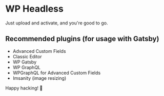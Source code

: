 # WP Headless

Just upload and activate, and you're good to go.

## Recommended plugins (for usage with Gatsby)

- Advanced Custom Fields
- Classic Editor
- WP Gatsby
- WP GraphQL
- WPGraphQL for Advanced Custom Fields
- Imsanity (image resizing)

Happy hacking! 💜
